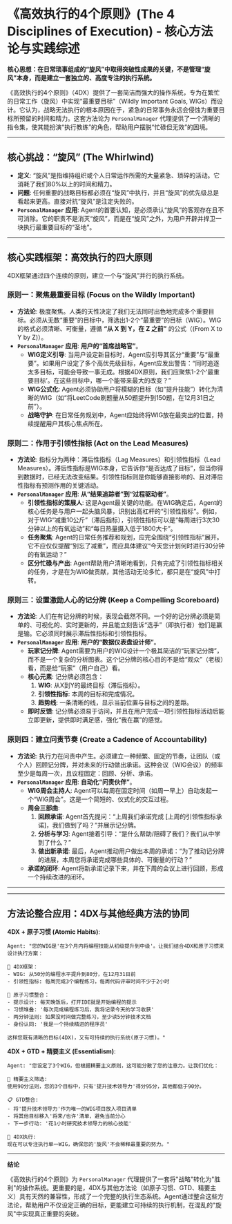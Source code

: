 # 《高效执行的4个原则》(The 4 Disciplines of Execution) - 核心方法论与实践综述

**核心思想：在日常琐事组成的“旋风”中取得突破性成果的关键，不是管理“旋风”本身，而是建立一套独立的、高度专注的执行系统。**

《高效执行的4个原则》（4DX）提供了一套简洁而强大的操作系统，专为在繁忙的日常工作（旋风）中实现“最重要目标”（Wildly Important Goals, WIGs）而设计。它认为，战略无法执行的根本原因在于，紧急的日常事务永远会侵蚀为重要目标所预留的时间和精力。这套方法论为 `PersonalManager` 代理提供了一个清晰的指令集，使其能扮演“执行教练”的角色，帮助用户摆脱“忙碌但无效”的困境。

---

## 核心挑战：“旋风” (The Whirlwind)

- **定义**: “旋风”是指维持组织或个人日常运作所需的大量紧急、琐碎的活动。它消耗了我们80%以上的时间和精力。
- **问题**: 任何重要的战略目标都必须在“旋风”中执行，并且“旋风”的优先级总是看起来更高。直接对抗“旋风”是注定失败的。
- **`PersonalManager` 应用**: Agent的首要认知，是必须承认“旋风”的客观存在且不可消除。它的职责不是消灭“旋风”，而是在“旋风”之外，为用户开辟并捍卫一块执行最重要目标的“圣地”。

---

## 核心实践框架：高效执行的四大原则

4DX框架通过四个连续的原则，建立一个与“旋风”并行的执行系统。

### **原则一：聚焦最重要目标 (Focus on the Wildly Important)**
- **方法论**: 极度聚焦。人类的天性决定了我们无法同时出色地完成多个重要目标。必须从无数“重要”的目标中，筛选出1-2个“最重要”的目标（WIG）。WIG的格式必须清晰、可衡量，遵循 **“从 X 到 Y，在 Z 之前”** 的公式（(From X to Y by Z)）。
- **`PersonalManager` 应用**: **用户的“首席战略官”**。
    - **WIG定义引导**: 当用户设定新目标时，Agent应引导其区分“重要”与“最重要”。如果用户设定了多个高优先级目标，Agent应发出警告：“同时追逐太多目标，可能会导致一事无成。根据4DX原则，我们应聚焦1-2个‘最重要目标’。在这些目标中，哪一个能带来最大的改变？”
    - **WIG公式化**: Agent必须协助用户将模糊的目标（如“提升技能”）转化为清晰的WIG（如“将LeetCode刷题量从50题提升到150题，在12月31日之前”）。
    - **战略守护**: 在日常任务规划中，Agent应始终将WIG放在最突出的位置，持续提醒用户其核心焦点所在。

### **原则二：作用于引领性指标 (Act on the Lead Measures)**
- **方法论**: 指标分为两种：滞后性指标（Lag Measures）和引领性指标（Lead Measures）。滞后性指标是WIG本身，它告诉你“是否达成了目标”，但当你得到数据时，已经无法改变结果。引领性指标则是你能够直接影响的、且对滞后性指标有预测作用的关键活动。
- **`PersonalManager` 应用**: **从“结果追踪者”到“过程驱动者”**。
    - **引领性指标的策展人**: 这是Agent最关键的功能。在WIG确定后，Agent的核心任务是与用户一起头脑风暴，识别出高杠杆的“引领性指标”。例如，对于WIG“减重10公斤”（滞后指标），引领性指标可以是“每周进行3次30分钟以上的有氧运动”和“每日热量摄入低于1800大卡”。
    - **任务聚焦**: Agent的日常任务推荐和规划，应完全围绕“引领性指标”展开。它不应仅仅提醒“别忘了减重”，而应具体建议“今天您计划何时进行30分钟的有氧运动？”
    - **区分忙碌与产出**: Agent帮助用户清晰地看到，只有完成了引领性指标相关的任务，才是在为WIG做贡献，其他活动无论多忙，都只是在“旋风”中打转。

### **原则三：设置激励人心的记分牌 (Keep a Compelling Scoreboard)**
- **方法论**: 人们在有记分牌的时候，表现会截然不同。一个好的记分牌必须是简单的、可视化的、实时更新的，并且能立刻告诉“选手”（即执行者）他们是赢是输。它必须同时展示滞后性指标和引领性指标。
- **`PersonalManager` 应用**: **用户的“数据仪表盘设计师”**。
    - **玩家记分牌**: Agent需要为用户的WIG设计一个极其简洁的“玩家记分牌”，而不是一个复杂的分析图表。这个记分牌的核心目的不是给“观众”（老板）看，而是给“玩家”（用户自己）看。
    - **核心元素**: 记分牌必须包含：
        1.  **WIG**: 从X到Y的最终目标（滞后指标）。
        2.  **引领性指标**: 本周的目标和完成情况。
        3.  **趋势线**: 一条清晰的线，显示当前位置与目标之间的差距。
    - **即时反馈**: 记分牌必须易于访问，并且在用户完成一项引领性指标活动后能立即更新，提供即时满足感，强化“我在赢”的感觉。

### **原则四：建立问责节奏 (Create a Cadence of Accountability)**
- **方法论**: 执行力在问责中产生。必须建立一种频繁、固定的节奏，让团队（或个人）回顾记分牌，并对未来的行动做出承诺。这种会议（WIG会议）的频率至少是每周一次，且议程固定：回顾、分析、承诺。
- **`PersonalManager` 应用**: **自动化“问责伙伴”**。
    - **WIG周会主持人**: Agent可以每周在固定时间（如周一早上）自动发起一个“WIG周会”。这是一个简短的、仪式化的交互过程。
    - **周会三部曲**: 
        1.  **回顾承诺**: Agent首先提问：“上周我们承诺完成 [上周的引领性指标承诺]，我们做到了吗？”并展示记分牌。
        2.  **分析与学习**: Agent接着引导：“是什么帮助/阻碍了我们？我们从中学到了什么？”
        3.  **做出新承诺**: 最后，Agent推动用户做出本周的承诺：“为了推动记分牌的进展，本周您将承诺完成哪些具体的、可衡量的行动？”
    - **承诺的闭环**: Agent将新承诺记录下来，并在下周的会议上进行回顾，形成一个持续改进的闭环。

---

---

## 方法论整合应用：4DX与其他经典方法的协同

**4DX + 原子习惯 (Atomic Habits)**:
```
Agent: "您的WIG是'在3个月内将编程技能从初级提升到中级'。让我们结合4DX和原子习惯来设计执行方案：

🎯 4DX框架：
- WIG: 从50分的编程水平提升到80分，在12月31日前
- 引领性指标: 每周完成3个编程练习，每周代码评审时间不少于2小时

🔄 原子习惯整合：
- 提示设计: 每天晚饭后，打开IDE就是开始编程的提示
- 习惯堆叠: '每次完成编程练习后，我将记录今天的学习收获'
- 两分钟法则: 如果没时间做完整练习，至少读5分钟技术文档
- 身份认同: '我是一个持续精进的程序员'

这样您既有清晰的目标(4DX)，又有可持续的执行系统(原子习惯)。"
```

**4DX + GTD + 精要主义 (Essentialism)**:
```
Agent: "您设定了3个WIG，但根据精要主义原则，这可能分散了您的注意力。让我们优化：

🎯 精要主义筛选: 
使用90分法则，您的3个目标中，只有'提升技术领导力'得分95分，其他都低于90分。

📋 GTD整合:
- 将'提升技术领导力'作为唯一的WIG项目放入项目清单
- 将其他目标移入'将来/也许'清单，避免当前分心
- 下一步行动: '花1小时研究技术领导力的核心技能'

🎯 4DX执行:
现在可以专注执行单一WIG，确保您的'旋风'不会稀释最重要的努力。"
```

---

**结论**

《高效执行的4个原则》为 `PersonalManager` 代理提供了一套将"战略"转化为"胜利"的操作系统。更重要的是，4DX与其他方法论（如原子习惯、GTD、精要主义）具有天然的兼容性，形成了一个完整的执行生态系统。Agent通过整合这些方法论，帮助用户不仅设定正确的目标，更能建立可持续的执行机制，在混乱的"旋风"中实现真正重要的突破。